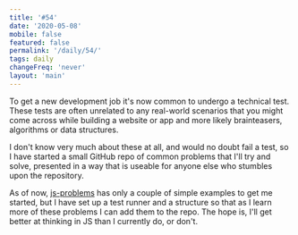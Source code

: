 ```yaml
---
title: '#54'
date: '2020-05-08'
mobile: false
featured: false
permalink: '/daily/54/'
tags: daily
changeFreq: 'never'
layout: 'main'
---
```


To get a new development job it's now common to undergo a technical test. These tests are often unrelated to any real-world scenarios that you might come across while building a website or app and more likely brainteasers, algorithms or data structures.

I don't know very much about these at all, and would no doubt fail a test, so I have started a small GitHub repo of common problems that I'll try and solve, presented in a way that is useable for anyone else who stumbles upon the repository.

As of now, [js-problems](https://github.com/alanshortis/js-problems) has only a couple of simple examples to get me started, but I have set up a test runner and a structure so that as I learn more of these problems I can add them to the repo. The hope is, I'll get better at thinking in JS than I currently do, or don't.
